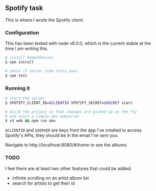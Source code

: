 ## Spotify task

This is where I wrote the Spotify client.

### Configuration

This has been tested with node v8.0.0, which is the current stable at the time I
am writing this.

```bash
# install dependencies
$ npm install
```

```bash
# check if server side tests pass
$ npm test
```

### Running it

```bash
# start the server
$ SPOTIFY_CLIENT_ID=$CLIENTID SPOTIFY_SECRET=$SECRET start

# build the project so that changes are picked up on the fly
# and start a simple dev webserver
$ cd web && npm run dev
```

`$CLIENTID` and `$SERVER` are keys from the app I've created to access Spotify's
APIs, they should be in the email I've sent you.

Navigate to http://localhost:8080/#/home to see the albums.

### TODO

I feel there are at least two other features that could be added:

 * infinite scrolling on an artist album list
 * search for artists to get their id
